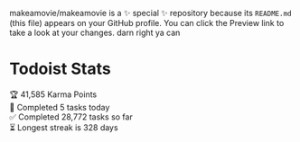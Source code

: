 makeamovie/makeamovie is a ✨ special ✨ repository because its `README.md` (this file) appears on your GitHub profile.
You can click the Preview link to take a look at your changes. darn right ya can

# Todoist Stats

<!-- TODO-IST:START -->
🏆  41,585 Karma Points           
🌸  Completed 5 tasks today           
✅  Completed 28,772 tasks so far           
⏳  Longest streak is 328 days
<!-- TODO-IST:END -->